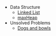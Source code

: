 - Data Structure
  - [Linked List](dataStructure/linkList)
  - [maxHeap](dataStructure/maxHeap)
- Unsolved Problems
  - [Dogs and bowls](http://codeforces.com/gym/100944/problem/D?locale=en)
